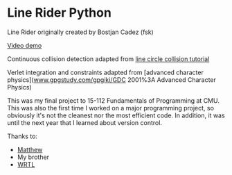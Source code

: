 Line Rider Python
================

Line Rider originally created by Bostjan Cadez (fsk)

[Video demo](http://www.youtube.com/watch?v=RHxLkNryOzI)

Continuous collision detection adapted from [line circle collision tutorial](www.t3hprogrammer.com/research/line-circle-collision/tutorial)

Verlet integration and constraints adapted from [advanced character physics](www.gpgstudy.com/gpgiki/GDC 2001%3A Advanced Character Physics)

This was my final project to 15-112 Fundamentals of Programming at CMU. This was also the first time I worked on a major programming project, so obviously it's not the cleanest nor the most efficient code. In addition, it was until the next year that I learned about version control.

Thanks to:
* [Matthew](https://github.com/mhenr18)
* My brother
* [WRTL](www.weridethelines.com)
